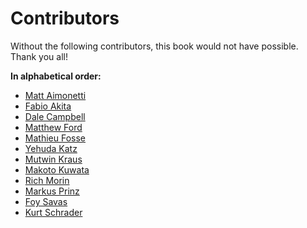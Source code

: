 # Contributors

Without the following contributors, this book would not have possible.
Thank you all!

**In alphabetical order:**

* [Matt     Aimonetti   ](http://merbist.com)
* [Fabio    Akita       ](http://akitaonrails.com)
* [Dale     Campbell    ](http://corrupt.save-state.net/)
* [Matthew  Ford        ](http://github.com/deimos1986)
* [Mathieu  Fosse       ](http://blog.kawooa.org)
* [Yehuda   Katz        ](http://yehudakatz.com)
* [Mutwin   Kraus       ](http://mutle.blogage.de/)
* [Makoto   Kuwata      ](http://www.kuwata-lab.com/)
* [Rich     Morin       ](http://cfcl.com/rdm)
* [Markus   Prinz       ](http://blog.nuclearsquid.com/)
* [Foy      Savas       ](http://foysavas.com/)
* [Kurt     Schrader    ](http://kurt.karmalab.org/)